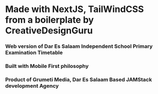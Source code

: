 # Made with NextJS, TailWindCSS from a boilerplate by CreativeDesignGuru

### Web version of Dar Es Salaam Independent School Primary Examination Timetable

### Built with Mobile First philosophy

### Product of Grumeti Media, Dar Es Salaam Based JAMStack development Agency